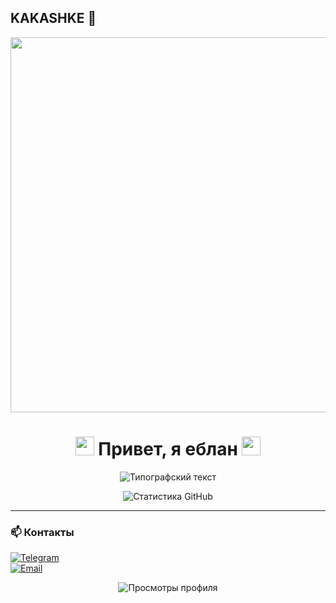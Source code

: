 ## KAKASHKE 👋
<div id="header" align="center">
  <img src="https://i.gifer.com/5Aqf.gif" width="600"/>
</div>

<h1 align="center"> 
  <img src="https://em-content.zobj.net/source/microsoft-teams/363/red-heart_2764-fe0f.png" width="30"> Привет, я еблан <img src="https://em-content.zobj.net/source/microsoft-teams/363/red-heart_2764-fe0f.png" width="30">
</h1>

<p align="center">
  <img src="https://readme-typing-svg.demolab.com?font=Fira+Code&weight=600&size=22&duration=2000&pause=1000&color=FF0000&center=true&vCenter=true&width=435&lines=Backend+Developer;Open+Source+Enthusiast" alt="Типографский текст" />
</p>

<div align="center">
  <img src="https://github-readme-stats.vercel.app/api?username=skorpiq&show_icons=true&theme=merko&title_color=ff0000&icon_color=ff0000&text_color=ffffff&bg_color=000000" alt="Статистика GitHub" />
</div>

---


### 📫 **Контакты**  
[![Telegram](https://img.shields.io/badge/Telegram-red?style=for-the-badge&logo=telegram)](https://t.me/{username})  
[![Email](https://img.shields.io/badge/Email-ff0000?style=for-the-badge&logo=gmail)](mailto:ваш@email.com)  

<p align="center">
  <img src="https://komarev.com/ghpvc/?username={username}&label=Просмотры&color=ff0000&style=flat-square" alt="Просмотры профиля" />
</p>

<!--
**skorpiq/skorpiq** is a ✨ _special_ ✨ repository because its `README.md` (this file) appears on your GitHub profile.

Here are some ideas to get you started:

- 🔭 I’m currently working on ...
- 🌱 I’m currently learning ...
- 👯 I’m looking to collaborate on ...
- 🤔 I’m looking for help with ...
- 💬 Ask me about ...
- 📫 How to reach me: ...
- 😄 Pronouns: ...
- ⚡ Fun fact: ...
-->
